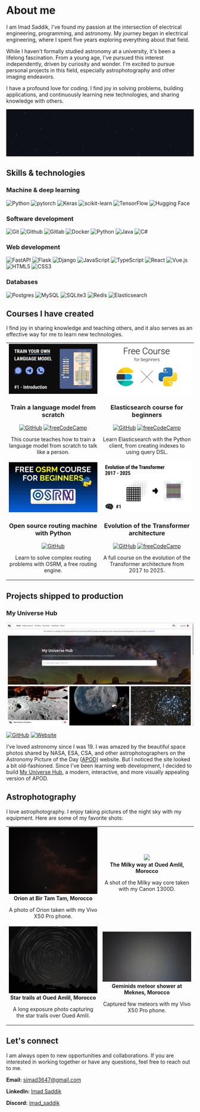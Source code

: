 # About me

I am Imad Saddik, I've found my passion at the intersection of electrical engineering, programming, and astronomy. My journey began in electrical engineering, where I spent five years exploring everything about that field.

While I haven't formally studied astronomy at a university, it's been a lifelong fascination. From a young age, I've pursued this interest independently, driven by curiosity and wonder. I'm excited to pursue personal projects in this field, especially astrophotography and other imaging endeavors.

I have a profound love for coding. I find joy in solving problems, building applications, and continuously learning new technologies, and sharing knowledge with others.

![animated_stars](./animated_svg/stars.svg)

## Skills & technologies

### Machine & deep learning

![Python](https://img.shields.io/badge/Python-14354C?&logo=python&logoColor=white)
![pytorch](https://img.shields.io/badge/PyTorch-EE4C2C?&logo=PyTorch&logoColor=white)
![Keras](https://img.shields.io/badge/Keras-%23D00000.svg?logo=Keras&logoColor=white)
![scikit-learn](https://img.shields.io/badge/scikit--learn-%23F7931E.svg?&logo=scikit-learn&logoColor=white)
![TensorFlow](https://img.shields.io/badge/TensorFlow-%23FF6F00.svg?&logo=TensorFlow&logoColor=white)
![Hugging Face](https://img.shields.io/badge/%20Hugging%20Face-FFD21E?&logo=hugging-face&logoColor=white)

### Software development

![Git](https://img.shields.io/badge/GIT-E44C30?&logo=git&logoColor=white)
![Github](https://img.shields.io/badge/Github-171515?&logo=github&logoColor=white)
![Gitlab](https://img.shields.io/badge/Gitlab-330F63?&logo=gitlab&logoColor=white)
![Docker](https://img.shields.io/badge/Docker-%230db7ed.svg?&logo=docker&logoColor=white)
![Python](https://img.shields.io/badge/Python-14354C?&logo=python&logoColor=white)
![Java](https://img.shields.io/badge/Java-ED8B00?&logo=java&logoColor=white)
![C#](https://img.shields.io/badge/C%23-058e0c?&logo=c-sharp&logoColor=white)

### Web development

![FastAPI](https://img.shields.io/badge/FastAPI-005571?logo=fastapi)
![Flask](https://img.shields.io/badge/Flask-000000?logo=flask&logoColor=white)
![Django](https://img.shields.io/badge/Django-092E20?logo=django&logoColor=white)
![JavaScript](https://img.shields.io/badge/JavaScript-323330?&logo=javascript&logoColor=F7DF1E)
![TypeScript](https://img.shields.io/badge/TypeScript-007ACC?logo=typescript&logoColor=white)
![React](https://img.shields.io/badge/React-20232A?logo=react&logoColor=61DAFB)
![Vue.js](https://img.shields.io/badge/Vue.js-4FC08D?logo=vue.js&logoColor=white)
![HTML5](https://img.shields.io/badge/html5-%23E34F26.svg?logo=html5&logoColor=white)
![CSS3](https://img.shields.io/badge/CSS3-%231572B6.svg?logo=css3&logoColor=white)

### Databases

![Postgres](https://img.shields.io/badge/Postgres-%23316192.svg?&logo=postgresql&logoColor=white)
![MySQL](https://img.shields.io/badge/MySQL-4479A1?&logo=mysql&logoColor=white)
![SQLite3](https://img.shields.io/badge/SQLite-07405E?&logo=sqlite&logoColor=white)
![Redis](https://img.shields.io/badge/Redis-DC382D?&logo=redis&logoColor=white)
![Elasticsearch](https://img.shields.io/badge/Elasticsearch-005571?logo=elasticsearch&logoColor=white)

## Courses I have created

I find joy in sharing knowledge and teaching others, and it also serves as an effective way for me to learn new technologies.

<table align="center">
    <tr>
        <td align="center" width="50%">
            <a href="https://www.youtube.com/watch?v=9Ge0sMm65jo&t=123s" target="_blank">
                <img src="./images/train_language_model_course_cover.jpg" width="100%"/>
            </a>
            <br />
            <h3 style="margin-bottom: 16px;">Train a language model from scratch</h3>
            <a href="https://github.com/ImadSaddik/Train_Your_Language_Model_Course"><img alt="GitHub" src="https://img.shields.io/badge/View_repository-171515?logo=github&logoColor=white"></a>
            <a href="https://www.youtube.com/watch?v=9Ge0sMm65jo&t=123s"><img alt="freeCodeCamp" src="https://img.shields.io/badge/Featured_on_freeCodeCamp-0A0A23?logo=freecodecamp&logoColor=white"></a>
            <p>This course teaches how to train a language model from scratch to talk like a person.</p>
        </td>
        <td align="center" width="50%">
            <a href="https://www.youtube.com/watch?v=a4HBKEda_F8&t=16s" target="_blank">
                <img src="./images/elasticsearch_course_cover.jpg" width="100%"/>
            </a>
            <br />
            <h3 style="margin-bottom: 16px;">Elasticsearch course for beginners</h3>
            <a href="https://github.com/ImadSaddik/ElasticSearch_Python_Course"><img alt="GitHub" src="https://img.shields.io/badge/View_repository-171515?logo=github&logoColor=white"></a>
            <a href="https://www.youtube.com/watch?v=a4HBKEda_F8&t=16s"><img alt="freeCodeCamp" src="https://img.shields.io/badge/Featured_on_freeCodeCamp-0A0A23?logo=freecodecamp&logoColor=white"></a>
            <p>Learn Elasticsearch with the Python client, from creating indexes to using query DSL.</p>
        </td>
    </tr>
    <tr>
        <td align="center" width="50%">
            <a href="https://www.youtube.com/playlist?list=PLMSb3cZXtIfoT7duU9eAdpmcnDq2rINUJ" target="_blank">
                <img src="./images/osrm_course_cover.jpg" width="100%"/>
            </a>
            <br />
            <h3 style="margin-bottom: 16px;">Open source routing machine with Python</h3>
            <a href="https://github.com/ImadSaddik/OSRM_Course_Python"><img alt="GitHub" src="https://img.shields.io/badge/View_repository-171515?logo=github&logoColor=white"></a>
            <p>Learn to solve complex routing problems with OSRM, a free routing engine.</p>
        </td>
        <td align="center" width="50%">
        <a href="https://www.youtube.com/watch?v=8WBS0dT0h2I&t=1198s" target="_blank">
            <img src="./images/transformer_evolution_course_cover.png" width="100%"/>
        </a>
        <br />
        <h3 style="margin-bottom: 16px;">Evolution of the Transformer architecture</h3>
        <a href="https://github.com/ImadSaddik/Train_Your_Language_Model_Course"><img alt="GitHub" src="https://img.shields.io/badge/View_repository-171515?logo=github&logoColor=white"></a>
        <a href="https://www.youtube.com/watch?v=8WBS0dT0h2I&t=1198s"><img alt="freeCodeCamp" src="https://img.shields.io/badge/Featured_on_freeCodeCamp-0A0A23?logo=freecodecamp&logoColor=white"></a>
        <p>A full course on the evolution of the Transformer architecture from 2017 to 2025.</p>
        </td>
    </tr>
</table>

## Projects shipped to production

### My Universe Hub

[![My Universe Hub Thumbnail](./images/my_universe_hub_home_page.png)](https://www.youtube.com/watch?v=kvoKKJ2zsts)

<a href="https://myuniversehub.com/"><img alt="GitHub" src="https://img.shields.io/badge/View_repository-171515?logo=github&amp;logoColor=white"></a>
<a href="https://myuniversehub.com/"><img alt="Website" src="https://img.shields.io/badge/View_website-0A0A23?logo=internet-explorer&amp;logoColor=white"></a>

I’ve loved astronomy since I was 19. I was amazed by the beautiful space photos shared by NASA, ESA, CSA, and other astrophotographers on the Astronomy Picture of the Day ([APOD](https://apod.nasa.gov/apod/archivepix.html)) website. But I noticed the site looked a bit old-fashioned. Since I’ve been learning web development, I decided to build [My Universe Hub](https://myuniversehub.com/), a modern, interactive, and more visually appealing version of APOD.

## Astrophotography

I love astrophotography. I enjoy taking pictures of the night sky with my equipment. Here are some of my favorite shots:

<table align="center">
    <tr>
        <td align="center" width="50%">
            <img src="./images/orion_bir_tam_tam.jpg" width="100%"/>
            <br />
            <b>Orion at Bir Tam Tam, Morocco</b>
            <p>A photo of Orion taken with my Vivo X50 Pro phone.</p>
        </td>
        <td align="center" width="50%">
            <img src="./images/milky_way_oued_amlil.jpeg" width="100%"/>
            <br />
            <b>The Milky way at Oued Amlil, Morocco</b>
            <p>A shot of the Milky way core taken with my Canon 1300D.</p>
        </td>
    </tr>
    <tr>
        <td align="center" width="50%">
            <img src="./images/star_trails.jpeg" width="100%"/>
            <br />
            <b>Star trails at Oued Amlil, Morocco</b>
            <p>A long exposure photo capturing the star trails over Oued Amlil.</p>
        </td>
        <td align="center" width="50%">
            <img src="./images/geminids_meteor_shower.jpeg" width="100%"/>
            <br />
            <b>Geminids meteor shower at Meknes, Morocco</b>
            <p>Captured few meteors with my Vivo X50 Pro phone.</p>
        </td>
    </tr>
</table>

## Let's connect

I am always open to new opportunities and collaborations. If you are interested in working together or have any questions, feel free to reach out to me.

**Email:** [simad3647@gmail.com](mailto:simad3647@gmail.com)

**LinkedIn:** [Imad Saddik](https://www.linkedin.com/in/imadsaddik/)

**Discord:** [imad_saddik](https://discord.com/users/imad_saddik)